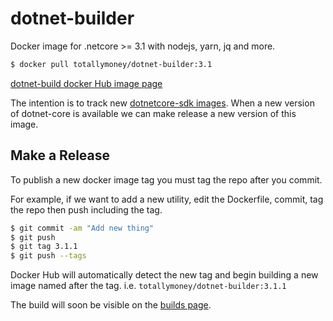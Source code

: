 # dotnet-builder

Docker image for .netcore >= 3.1 with nodejs, yarn, jq and more.

```sh
$ docker pull totallymoney/dotnet-builder:3.1
```

[dotnet-build docker Hub image page](https://hub.docker.com/repository/docker/totallymoney/dotnet-builder/general)

The intention is to track new [dotnetcore-sdk images](https://hub.docker.com/_/microsoft-dotnet-core-sdk/). When a new version of dotnet-core is available we can make release a new version of this image.

## Make a Release

To publish a new docker image tag you must tag the repo after you commit.

For example,
if we want to add a new utility, edit the Dockerfile,
commit, tag the repo then push including the tag.

```bash
$ git commit -am "Add new thing"
$ git push
$ git tag 3.1.1
$ git push --tags
```

Docker Hub will automatically detect the new tag and begin building a new
image named after the tag. i.e. `totallymoney/dotnet-builder:3.1.1`

The build will soon be visible on the
[builds page](https://hub.docker.com/repository/docker/totallymoney/dotnet-builder/builds).
